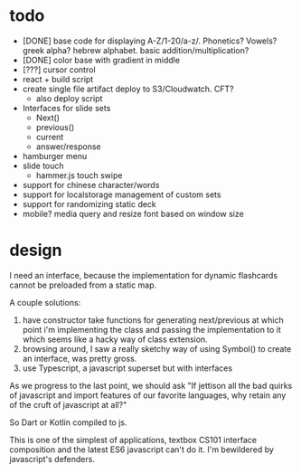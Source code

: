 # todo

* [DONE] base code for displaying A-Z/1-20/a-z/.  Phonetics? Vowels? greek alpha? hebrew alphabet.  basic addition/multiplication?
* [DONE] color base with gradient in middle
* [???] cursor control
* react + build script
* create single file artifact deploy to S3/Cloudwatch. CFT?
  * also deploy script
* Interfaces for slide sets
  * Next()
  * previous()
  * current
  * answer/response
* hamburger menu
* slide touch
  * hammer.js touch swipe
* support for chinese character/words
* support for localstorage management of custom sets
* support for randomizing static deck
* mobile? media query and resize font based on window size


# design

I need an interface, because the implementation for dynamic flashcards cannot be preloaded from a static map.

A couple solutions:

1. have constructor take functions for generating next/previous at which point i'm implementing the class and passing the implementation to it which seems like a hacky way of class extension.
1. browsing around, I saw a really sketchy way of using Symbol() to create an interface, was pretty gross.
1. use Typescript, a javascript superset but with interfaces

As we progress to the last point, we should ask "If jettison all the bad quirks of javascript and import features of our favorite languages, why retain any of the cruft of javascript at all?"

So Dart or Kotlin compiled to js.

This is one of the simplest of applications, textbox CS101 interface composition and the latest ES6 javascript can't do it.  I'm bewildered by javascript's defenders.

